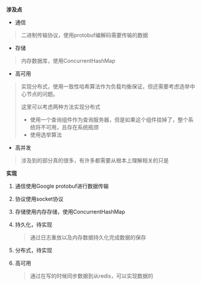 **涉及点**

- 通信

> 二进制传输协议，使用protobuf编解码需要传输的数据

- 存储

> 内存数据库，使用ConcurrentHashMap

- 高可用

> 实现分布式，使用一致性哈希算法作为负载均衡保证，但还需要考虑选举中心节点的问题。
>
> 这里可以考虑两种方法实现分布式
>
> - 使用一个查询组件作为查询服务器，但是如果这个组件挂掉了，整个系统将不可用，且存在系统瓶颈
> - 使用选举算法

- 高并发

> 涉及到的部分真的很多，有许多都需要从根本上理解相关的只是



**实现**

1. 通信使用Google protobuf进行数据传输

2. 协议使用socket协议

3. 存储使用内存存储，使用ConcurrentHashMap

4. 持久化，待实现

   > 通过日志重放以及内存数据持久化完成数据的保存

5. 分布式，待实现

6. 高可用

   > 通过在写的时候同步数据到从redis，可以实现数据的

